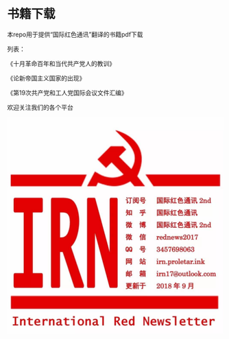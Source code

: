 # 书籍下载

本repo用于提供“国际红色通讯”翻译的书籍pdf下载

列表：

《十月革命百年和当代共产党人的教训》

《论新帝国主义国家的出现》

《第19次共产党和工人党国际会议文件汇编》

欢迎关注我们的各个平台

![img](WhereToFindUs.jpg)